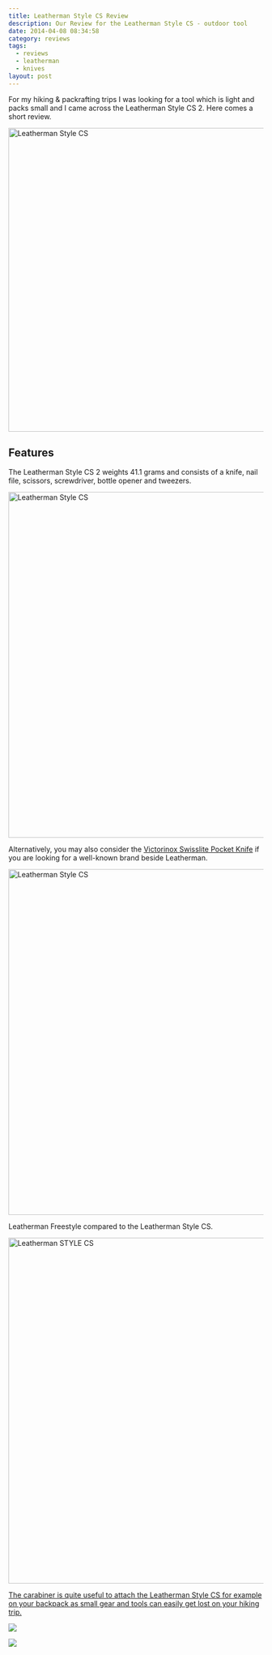 ```yaml
---
title: Leatherman Style CS Review
description: Our Review for the Leatherman Style CS - outdoor tool
date: 2014-04-08 08:34:58
category: reviews
tags:
  - reviews
  - leatherman
  - knives
layout: post
---
```


For my hiking & packrafting trips I was looking for a tool which is light and packs small and I came across the Leatherman Style CS 2. Here comes a short review.

<a href="https://www.flickr.com/photos/90204224@N07/13711116474/"><img src="https://farm4.staticflickr.com/3704/13711116474_6cde7a3b97_b.jpg" width="600" alt="Leatherman Style CS"></a>

<!--more-->

## Features
The Leatherman Style CS 2 weights 41.1 grams and consists of  a knife, nail file, scissors, screwdriver, bottle opener and tweezers.

<a href="https://www.flickr.com/photos/90204224@N07/13711553064/"><img src="https://farm4.staticflickr.com/3803/13711553064_aba78d9405_b.jpg" width="1024" height="683" alt="Leatherman Style CS"></a>

Alternatively, you may also consider the <a href="http://hikeventures.com/my-three-favourite-hiking-items/" target="_blank">Victorinox Swisslite Pocket Knife</a> if you are looking for a well-known brand beside Leatherman.

<a href="https://www.flickr.com/photos/90204224@N07/13711109764/"><img src="https://farm3.staticflickr.com/2838/13711109764_86af4edc31_b.jpg" width="1024" height="683" alt="Leatherman Style CS"></a>

Leatherman Freestyle compared to the Leatherman Style CS.

<a href="https://www.flickr.com/photos/90204224@N07/13710753023/" title="Leatherman STYLE CS"><img src="https://farm8.staticflickr.com/7315/13710753023_b6ec78c86d_b.jpg" width="1024" height="683" alt="Leatherman STYLE CS">

The carabiner is quite useful to attach the Leatherman Style CS for example on your backpack as small gear and tools can easily get lost on your hiking trip.

<a rel="nofollow" href="http://www.amazon.com/gp/product/B0032XVNMQ/ref=as_li_tl?ie=UTF8&camp=1789&creative=9325&creativeASIN=B0032XVNMQ&linkCode=as2&tag=hikeve-20&linkId=E5HOSXRPEZCDE63B"><img border="0" src="http://ws-na.amazon-adsystem.com/widgets/q?_encoding=UTF8&ASIN=B0032XVNMQ&Format=_SL250_&ID=AsinImage&MarketPlace=US&ServiceVersion=20070822&WS=1&tag=hikeve-20" ></a><img src="http://ir-na.amazon-adsystem.com/e/ir?t=hikeve-20&l=as2&o=1&a=B0032XVNMQ" width="1" height="1" border="0" alt="" style="border:none !important; margin:0px !important;" />

<a href="http://amzn.to/2tuHB1u" target="_blank" rel="nofollow"><img src="http://www.hikeventures.com/buy.gif"></a> 
